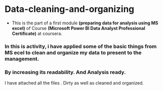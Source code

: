 # Data-cleaning-and-organizing
- This is the part of a first module **(preparing data for analysis using MS excel)** of Course **(Microsoft Power BI Data Analyst Professional Certificate)** at coursera.
### In this is activity, i have applied some of the basic things from MS ecel to clean and organize my data to present to the management. 
### By increasing its readability. And Analysis ready. 
I have attached all the files . Dirty as well as cleaned and organized. 
